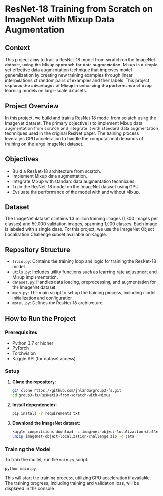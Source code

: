 # ResNet-18 Training from Scratch on ImageNet with Mixup Data Augmentation

## Context

This project aims to train a ResNet-18 model from scratch on the ImageNet dataset, using the Mixup approach for data augmentation. Mixup is a simple yet effective data augmentation technique that improves model generalization by creating new training examples through linear interpolations of random pairs of examples and their labels. This project explores the advantages of Mixup in enhancing the performance of deep learning models on large-scale datasets.

## Project Overview

In this project, we build and train a ResNet-18 model from scratch using the ImageNet dataset. The primary objective is to implement Mixup data augmentation from scratch and integrate it with standard data augmentation techniques used in the original ResNet paper. The training process leverages GPU acceleration to handle the computational demands of training on the large ImageNet dataset.

## Objectives

- Build a ResNet-18 architecture from scratch.
- Implement Mixup data augmentation.
- Integrate Mixup with standard data augmentation techniques.
- Train the ResNet-18 model on the ImageNet dataset using GPU.
- Evaluate the performance of the model with and without Mixup.

## Dataset

The ImageNet dataset contains 1.3 million training images (1,300 images per classes) and 50,000 validation images, spanning 1,000 classes. Each image is labeled with a single class. For this project, we use the ImageNet Object Localization Challenge subset available on Kaggle.

## Repository Structure

- `train.py`: Contains the training loop and logic for training the ResNet-18 model.
- `utils.py`: Includes utility functions such as learning rate adjustment and Mixup implementation.
- `dataset.py`: Handles data loading, preprocessing, and augmentation for the ImageNet dataset.
- `main.py`: The main script to set up the training process, including model initialization and configuration.
- `model.py`: Defines the ResNet-18 architecture.

## How to Run the Project

### Prerequisites

- Python 3.7 or higher
- PyTorch
- Torchvision
- Kaggle API (for dataset access)

### Setup

1. **Clone the repository:**

   ```bash
   git clone https://github.com/jnlandu/group3-fs.git
   cd group3-fs/ResNet18-from-scratch-with-Mixup
   ```
2. **Install dependencies:**

    ```bash
    pip install -r requirements.txt
    ```

3. **Download the ImageNet dataset:**
    ```bash
    kaggle competitions download -c imagenet-object-localization-challenge
    unzip imagenet-object-localization-challenge.zip -d data
    ```


### Training the Model
To train the model, run the `main.py` script:
```bash
python main.py
```
This will start the training process, utilizing GPU acceleration if available. The training progress, including training and validation loss, will be displayed in the console.